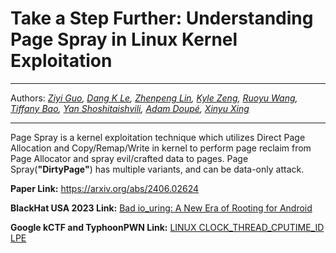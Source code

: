 # Take a Step Further: Understanding Page Spray in Linux Kernel Exploitation
***
Authors: _[Ziyi Guo](http://ziyiguo.site/), [Dang K Le](https://lkmidas.github.io/about/), [Zhenpeng Lin](https://zplin.me/), [Kyle Zeng](https://www.kylebot.net/), [Ruoyu Wang](https://ruoyuwang.me/), [Tiffany Bao](https://www.tiffanybao.com/), [Yan Shoshitaishvili](https://yancomm.net/), [Adam Doupé](https://adamdoupe.com/), [Xinyu Xing](http://xinyuxing.org/)_
***
Page Spray is a kernel exploitation technique which utilizes Direct Page Allocation and Copy/Remap/Write in kernel to perform page reclaim from Page Allocator and spray evil/crafted data to pages. Page Spray(**"DirtyPage"**) has multiple variants, and can be data-only attack.

**Paper Link:** https://arxiv.org/abs/2406.02624

**BlackHat USA 2023 Link:** [Bad io_uring: A New Era of Rooting for Android](https://www.blackhat.com/us-23/briefings/schedule/index.html#bad-io_uring-a-new-era-of-rooting-for-android-32243)

**Google kCTF and TyphoonPWN Link:** [LINUX CLOCK_THREAD_CPUTIME_ID LPE](https://ssd-disclosure.com/ssd-advisory-linux-clock_thread_cputime_id-lpe/)
